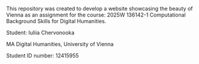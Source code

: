 This repository was created to develop a website showcasing the beauty of Vienna as an assignment for the course: 2025W 136142-1 Computational Background Skills for Digital Humanities.

Student: Iuliia Chervonooka

MA Digital Humanities, University of Vienna

Student ID number: 12415955
